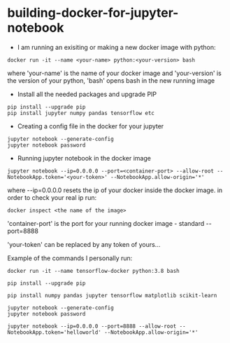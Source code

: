 # building-docker-for-jupyter-notebook

- I am running an exisiting or making a new docker image with python:

```terminal
docker run -it --name <your-name> python:<your-version> bash
```
where 'your-name' is the name of your docker image and 'your-version' is the version of your python, 'bash' opens bash in the new running image

- Install all the needed packages and upgrade PIP

```terminal
pip install --upgrade pip
pip install jupyter numpy pandas tensorflow etc
```
- Creating a config file in the docker for your jupyter

```terminal
jupyter notebook --generate-config
jupyter notebook password
```

- Running jupyter notebook in the docker image

``` terminal
jupyter notebook --ip=0.0.0.0 --port=<container-port> --allow-root --NotebookApp.token='<your-token>' --NotebookApp.allow-origin='*'
```

where --ip=0.0.0.0 resets the ip of your docker inside the docker image. in order to check your real ip run:
``` termial
docker inspect <the name of the image>
```
'container-port' is the port for your running docker image - standard --port=8888

'your-token' can be replaced by any token of yours...


Example of the commands I personally run:

```terminal
docker run -it --name tensorflow-docker python:3.8 bash

pip install --upgrade pip

pip install numpy pandas jupyter tensorflow matplotlib scikit-learn

jupyter notebook --generate-config
jupyter notebook password

jupyter notebook --ip=0.0.0.0 --port=8888 --allow-root --NotebookApp.token='helloworld' --NotebookApp.allow-origin='*'
```
